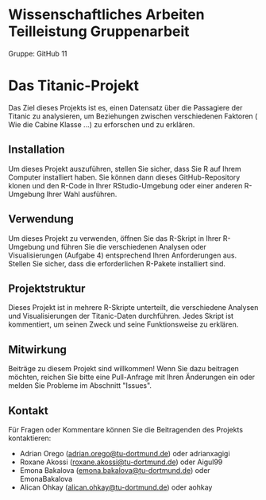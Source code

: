 # Wissenschaftliches Arbeiten Teilleistung Gruppenarbeit

Gruppe: GitHub 11


# Das Titanic-Projekt

Das Ziel dieses Projekts ist es, einen Datensatz über die Passagiere der Titanic zu analysieren, um Beziehungen zwischen verschiedenen Faktoren ( Wie die Cabine Klasse ...) zu erforschen und zu erklären. 

## Installation

Um dieses Projekt auszuführen, stellen Sie sicher, dass Sie R auf Ihrem Computer installiert haben. Sie können dann dieses GitHub-Repository klonen und den R-Code in Ihrer RStudio-Umgebung oder einer anderen R-Umgebung Ihrer Wahl ausführen.

## Verwendung

Um dieses Projekt zu verwenden, öffnen Sie das R-Skript in Ihrer R-Umgebung und führen Sie die verschiedenen Analysen oder Visualisierungen (Aufgabe 4) entsprechend Ihren Anforderungen aus. Stellen Sie sicher, dass die erforderlichen R-Pakete installiert sind.

## Projektstruktur

Dieses Projekt ist in mehrere R-Skripte unterteilt, die verschiedene Analysen und Visualisierungen der Titanic-Daten durchführen. Jedes Skript ist kommentiert, um seinen Zweck und seine Funktionsweise zu erklären.

## Mitwirkung

Beiträge zu diesem Projekt sind willkommen! Wenn Sie dazu beitragen möchten, reichen Sie bitte eine Pull-Anfrage mit Ihren Änderungen ein oder melden Sie Probleme im Abschnitt "Issues".

## Kontakt

Für Fragen oder Kommentare können Sie die Beitragenden des Projekts kontaktieren:

- Adrian Orego (adrian.orego@tu-dortmund.de)     oder adrianxagigi
- Roxane Akossi (roxane.akossi@tu-dortmund.de)   oder Aigul99
- Emona Bakalova (emona.bakalova@tu-dortmund.de) oder EmonaBakalova
- Alican Ohkay (alican.ohkay@tu-dortmund.de)     oder aohkay
